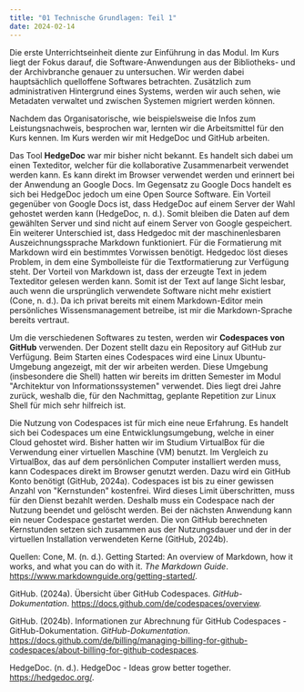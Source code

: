 ```yaml
---
title: "01 Technische Grundlagen: Teil 1"
date: 2024-02-14
---
```

Die erste Unterrichtseinheit diente zur Einführung in das Modul. Im Kurs liegt der Fokus darauf, die Software-Anwendungen aus der Bibliotheks- und der Archivbranche genauer zu untersuchen. Wir werden dabei hauptsächlich quelloffene Softwares betrachten. Zusätzlich zum administrativen Hintergrund eines Systems, werden wir auch sehen, wie Metadaten verwaltet und zwischen Systemen migriert werden können. 

Nachdem das Organisatorische, wie beispielsweise die Infos zum Leistungsnachweis, besprochen war, lernten wir die Arbeitsmittel für den Kurs kennen. Im Kurs werden wir mit HedgeDoc und GitHub arbeiten. 

Das Tool **HedgeDoc** war mir bisher nicht bekannt. Es handelt sich dabei um einen Texteditor, welcher für die kollaborative Zusammenarbeit verwendet werden kann. Es kann direkt im Browser verwendet werden und erinnert bei der Anwendung an Google Docs. Im Gegensatz zu Google Docs handelt es sich bei HedgeDoc jedoch um eine Open Source Software. Ein Vorteil gegenüber von Google Docs ist, dass HedgeDoc auf einem Server der Wahl gehostet werden kann (HedgeDoc, n. d.). Somit bleiben die Daten auf dem gewählten Server und sind nicht auf einem Server von Google gespeichert. Ein weiterer Unterschied ist, dass Hedgedoc mit der maschinenlesbaren Auszeichnungssprache Markdown funktioniert. Für die Formatierung mit Markdown wird ein bestimmtes Vorwissen benötigt. Hedgedoc löst dieses Problem, in dem eine Symbolleiste für die Textformatierung zur Verfügung steht. Der Vorteil von Markdown ist, dass der erzeugte Text in jedem Texteditor gelesen werden kann. Somit ist der Text auf lange Sicht lesbar, auch wenn die ursprünglich verwendete Software nicht mehr existiert (Cone, n. d.). Da ich privat bereits mit einem Markdown-Editor mein persönliches Wissensmanagement betreibe, ist mir die Markdown-Sprache bereits vertraut. 

Um die verschiedenen Softwares zu testen, werden wir **Codespaces von GitHub** verwenden. Der Dozent stellt dazu ein Repository auf GitHub zur Verfügung. Beim Starten eines Codespaces wird eine Linux Ubuntu-Umgebung angezeigt, mit der wir arbeiten werden. Diese Umgebung (insbesondere die Shell) hatten wir bereits im dritten Semester im Modul "Architektur von Informationssystemen" verwendet. Dies liegt drei Jahre zurück, weshalb die, für den Nachmittag, geplante Repetition zur Linux Shell für mich sehr hilfreich ist. 

Die Nutzung von Codespaces ist für mich eine neue Erfahrung. Es handelt sich bei Codespaces um eine Entwicklungsumgebung, welche in einer Cloud gehostet wird. Bisher hatten wir im Studium VirtualBox für die Verwendung einer virtuellen Maschine (VM) benutzt. Im Vergleich zu VirtualBox, das auf dem persönlichen Computer installiert werden muss, kann Codespaces direkt im Browser genutzt werden. Dazu wird ein GitHub Konto benötigt (GitHub, 2024a). Codespaces ist bis zu einer gewissen Anzahl von "Kernstunden" kostenfrei. Wird dieses Limit überschritten, muss für den Dienst bezahlt werden. Deshalb muss ein Codespace nach der Nutzung beendet und gelöscht werden. Bei der nächsten Anwendung kann ein neuer Codespace gestartet werden. Die von GitHub berechneten Kernstunden setzen sich zusammen aus der Nutzungsdauer und der in der virtuellen Installation verwendeten Kerne (GitHub, 2024b). 

Quellen: 
Cone, M. (n. d.). Getting Started: An overview of Markdown, how it works, and what you can do with it. _The Markdown Guide_. https://www.markdownguide.org/getting-started/.

GitHub. (2024a). Übersicht über GitHub Codespaces. _GitHub-Dokumentation_. https://docs.github.com/de/codespaces/overview.

GitHub. (2024b). Informationen zur Abrechnung für GitHub Codespaces - GitHub-Dokumentation. _GitHub-Dokumentation_. https://docs.github.com/de/billing/managing-billing-for-github-codespaces/about-billing-for-github-codespaces.

HedgeDoc. (n. d.). HedgeDoc - Ideas grow better together. https://hedgedoc.org/.







